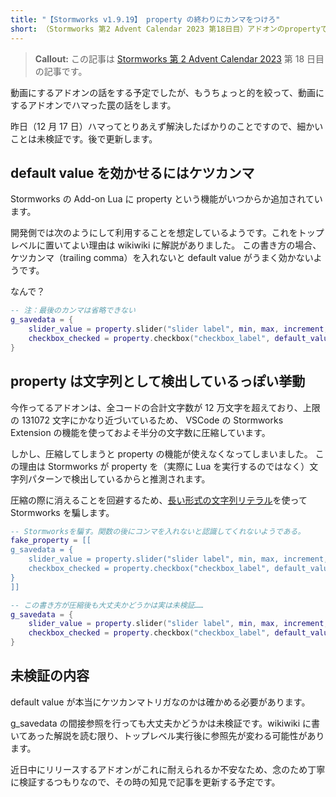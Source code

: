 ```yaml
---
title: "【Stormworks v1.9.19】 property の終わりにカンマをつけろ"
short: （Stormworks 第2 Advent Calendar 2023 第18日目）アドオンのpropertyでハマった罠の話をします。
---
```


> **Callout:** この記事は [Stormworks 第 2 Advent Calendar 2023](https://adventar.org/calendars/9267) 第 18 日目の記事です。

動画にするアドオンの話をする予定でしたが、もうちょっと的を絞って、動画にするアドオンでハマった罠の話をします。

昨日（12 月 17 日）ハマってとりあえず解決したばかりのことですので、細かいことは未検証です。後で更新します。

## default value を効かせるにはケツカンマ

Stormworks の Add-on Lua に property という機能がいつからか追加されています。

開発側では次のようにして利用することを想定しているようです。これをトップレベルに置いてよい理由は wikiwiki に解説がありました。
この書き方の場合、ケツカンマ（trailing comma）を入れないと default value がうまく効かないようです。

<!-- wikiwiki の解説要約: g_savedata は セーブデータ読み込み時に、トップレベル実行後にセーブされた内容で上書きされるそう。 -->

なんで？

```lua
-- 注：最後のカンマは省略できない
g_savedata = {
    slider_value = property.slider("slider label", min, max, increment, default_value_number),
    checkbox_checked = property.checkbox("checkbox_label", default_value_boolean),
}
```

## property は文字列として検出しているっぽい挙動

今作ってるアドオンは、全コードの合計文字数が 12 万文字を超えており、上限の 131072 文字にかなり近づいているため、
VSCode の Stormworks Extension の機能を使っておよそ半分の文字数に圧縮しています。

しかし、圧縮してしまうと property の機能が使えなくなってしまいました。
この理由は Stormworks が property を（実際に Lua を実行するのではなく）文字列パターンで検出しているからと推測されます。

圧縮の際に消えることを回避するため、[長い形式の文字列リテラル](http://milkpot.sakura.ne.jp/lua/lua53_manual_ja.html#3.1)を使って
Stormworks を騙します。

```lua
-- Stormworksを騙す。関数の後にコンマを入れないと認識してくれないようである。
fake_property = [[
g_savedata = {
	slider_value = property.slider("slider label", min, max, increment, default_value_number),
    checkbox_checked = property.checkbox("checkbox_label", default_value_boolean),
}
]]

-- この書き方が圧縮後も大丈夫かどうかは実は未検証……
g_savedata = {
    slider_value = property.slider("slider label", min, max, increment, default_value_number),
    checkbox_checked = property.checkbox("checkbox_label", default_value_boolean),
}
```

## 未検証の内容

default value が本当にケツカンマトリガなのかは確かめる必要があります。

g_savedata の間接参照を行っても大丈夫かどうかは未検証です。wikiwiki に書いてあった解説を読む限り、トップレベル実行後に参照先が変わる可能性があります。

近日中にリリースするアドオンがこれに耐えられるか不安なため、念のため丁寧に検証するつもりなので、その時の知見で記事を更新する予定です。
